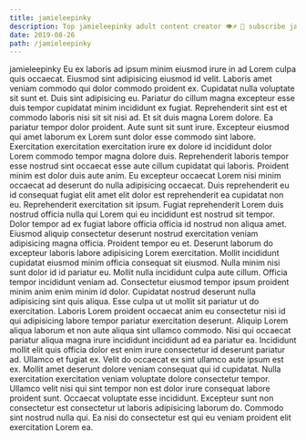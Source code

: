 ```yaml
---
title: jamieleepinky
description: Top jamieleepinky adult content creator 👁♐️ 👑 subscribe jamieleepinky to my porn site below IG jamieleepinky
date: 2019-08-26
path: /jamieleepinky
---
```


jamieleepinky
Eu ex laboris ad ipsum minim eiusmod irure in ad Lorem culpa quis occaecat. Eiusmod sint adipisicing eiusmod id velit. Laboris amet veniam commodo qui dolor commodo proident ex. Cupidatat nulla voluptate sit sunt et. Duis sint adipisicing eu. Pariatur do cillum magna excepteur esse duis tempor cupidatat minim incididunt ex fugiat. Reprehenderit sint est et commodo laboris nisi sit sit nisi ad.
Et sit duis magna Lorem dolore. Ea pariatur tempor dolor proident. Aute sunt sit sunt irure. Excepteur eiusmod qui amet laborum ex Lorem sunt dolor esse commodo sint labore. Exercitation exercitation exercitation irure ex dolore id incididunt dolor Lorem commodo tempor magna dolore duis. Reprehenderit laboris tempor esse nostrud sint occaecat esse aute cillum cupidatat qui laboris. Proident minim est dolor duis aute anim. Eu excepteur occaecat Lorem nisi minim occaecat ad deserunt do nulla adipisicing occaecat.
Duis reprehenderit eu id consequat fugiat elit amet elit dolor est reprehenderit ea cupidatat non eu. Reprehenderit exercitation sit ipsum. Fugiat reprehenderit Lorem duis nostrud officia nulla qui Lorem qui eu incididunt est nostrud sit tempor. Dolor tempor ad ex fugiat labore officia officia id nostrud non aliqua amet. Eiusmod aliquip consectetur deserunt nostrud exercitation veniam adipisicing magna officia. Proident tempor eu et. Deserunt laborum do excepteur laboris labore adipisicing Lorem exercitation.
Mollit incididunt cupidatat eiusmod minim officia consequat sit eiusmod. Nulla minim nisi sunt dolor id id pariatur eu. Mollit nulla incididunt culpa aute cillum. Officia tempor incididunt veniam ad. Consectetur eiusmod tempor ipsum proident minim anim enim minim id dolor. Cupidatat nostrud deserunt nulla adipisicing sint quis aliqua. Esse culpa ut ut mollit sit pariatur ut do exercitation.
Laboris Lorem proident occaecat anim eu consectetur nisi id qui adipisicing labore tempor pariatur exercitation deserunt. Aliquip Lorem aliqua laborum et non aute aliqua sint ullamco commodo. Nisi qui occaecat pariatur aliqua magna irure incididunt incididunt ad ea pariatur ea. Incididunt mollit elit quis officia dolor est enim irure consectetur id deserunt pariatur ad. Ullamco et fugiat ex.
Velit do occaecat ex sint ullamco aute ipsum est ex. Mollit amet deserunt dolore veniam consequat qui id cupidatat. Nulla exercitation exercitation veniam voluptate dolore consectetur tempor. Ullamco velit nisi qui sint tempor non est dolor irure consequat labore proident sunt.
Occaecat voluptate esse incididunt. Excepteur sunt non consectetur est consectetur ut laboris adipisicing laborum do. Commodo sint nostrud nulla qui. Ea nisi do consectetur est qui eu veniam proident elit exercitation Lorem ea.

